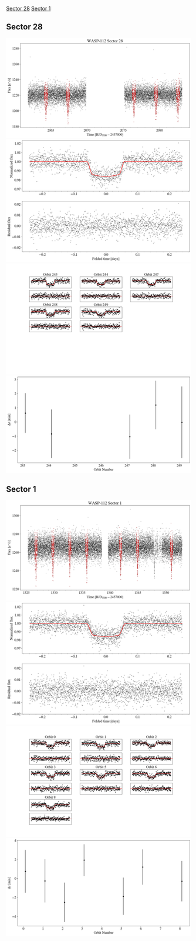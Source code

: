 [Sector 28](#sector28)
[Sector 1](#sector1)

<a name = "sector28"></a>
## Sector 28
![alt text](/tt/WASP-112_Sector_28/WASP-112_Sector_28_a_TimeSeries.png)
![alt text](/tt/WASP-112_Sector_28/WASP-112_Sector_28_b_FoldedLightCurve.png)
![alt text](/tt/WASP-112_Sector_28/WASP-112_Sector_28_b_IndividualTransitsWithFit.png)
![alt text](/tt/WASP-112_Sector_28/WASP-112_Sector_28_c_TimingResiduals.png)

<a name = "sector1"></a>
## Sector 1
![alt text](/tt/WASP-112_Sector_1/WASP-112_Sector_1_a_TimeSeries.png)
![alt text](/tt/WASP-112_Sector_1/WASP-112_Sector_1_b_FoldedLightCurve.png)
![alt text](/tt/WASP-112_Sector_1/WASP-112_Sector_1_b_IndividualTransitsWithFit.png)
![alt text](/tt/WASP-112_Sector_1/WASP-112_Sector_1_c_TimingResiduals.png)

